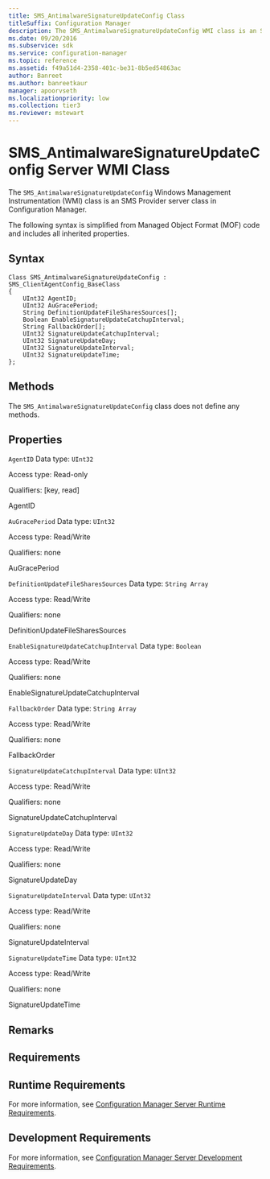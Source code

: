 ```yaml
---
title: SMS_AntimalwareSignatureUpdateConfig Class
titleSuffix: Configuration Manager
description: The SMS_AntimalwareSignatureUpdateConfig WMI class is an SMS Provider server class in Configuration Manager.
ms.date: 09/20/2016
ms.subservice: sdk
ms.service: configuration-manager
ms.topic: reference
ms.assetid: f49a51d4-2358-401c-be31-8b5ed54863ac
author: Banreet
ms.author: banreetkaur
manager: apoorvseth
ms.localizationpriority: low
ms.collection: tier3
ms.reviewer: mstewart
---
```


# SMS_AntimalwareSignatureUpdateConfig Server WMI Class

The `SMS_AntimalwareSignatureUpdateConfig` Windows Management Instrumentation (WMI) class is an SMS Provider server class in Configuration Manager.

 The following syntax is simplified from Managed Object Format (MOF) code and includes all inherited properties.

## Syntax

```
Class SMS_AntimalwareSignatureUpdateConfig : SMS_ClientAgentConfig_BaseClass
{
    UInt32 AgentID;
    UInt32 AuGracePeriod;
    String DefinitionUpdateFileSharesSources[];
    Boolean EnableSignatureUpdateCatchupInterval;
    String FallbackOrder[];
    UInt32 SignatureUpdateCatchupInterval;
    UInt32 SignatureUpdateDay;
    UInt32 SignatureUpdateInterval;
    UInt32 SignatureUpdateTime;
};
```

## Methods
 The `SMS_AntimalwareSignatureUpdateConfig` class does not define any methods.

## Properties
 `AgentID`
 Data type: `UInt32`

 Access type: Read-only

 Qualifiers: [key, read]

 AgentID

 `AuGracePeriod`
 Data type: `UInt32`

 Access type: Read/Write

 Qualifiers: none

 AuGracePeriod

 `DefinitionUpdateFileSharesSources`
 Data type: `String Array`

 Access type: Read/Write

 Qualifiers: none

 DefinitionUpdateFileSharesSources

 `EnableSignatureUpdateCatchupInterval`
 Data type: `Boolean`

 Access type: Read/Write

 Qualifiers: none

 EnableSignatureUpdateCatchupInterval

 `FallbackOrder`
 Data type: `String Array`

 Access type: Read/Write

 Qualifiers: none

 FallbackOrder

 `SignatureUpdateCatchupInterval`
 Data type: `UInt32`

 Access type: Read/Write

 Qualifiers: none

 SignatureUpdateCatchupInterval

 `SignatureUpdateDay`
 Data type: `UInt32`

 Access type: Read/Write

 Qualifiers: none

 SignatureUpdateDay

 `SignatureUpdateInterval`
 Data type: `UInt32`

 Access type: Read/Write

 Qualifiers: none

 SignatureUpdateInterval

 `SignatureUpdateTime`
 Data type: `UInt32`

 Access type: Read/Write

 Qualifiers: none

 SignatureUpdateTime

## Remarks

## Requirements

## Runtime Requirements
 For more information, see [Configuration Manager Server Runtime Requirements](../../../../../develop/core/reqs/server-runtime-requirements.md).

## Development Requirements
 For more information, see [Configuration Manager Server Development Requirements](../../../../../develop/core/reqs/server-development-requirements.md).
